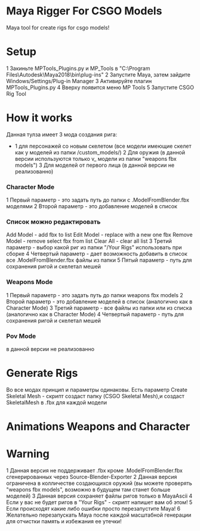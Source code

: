 # Maya Rigger For CSGO Models
Maya tool for create rigs for csgo models!

# Setup
1 Закиньте MPTools_Plugins.py и MP_Tools в "C:\Program Files\Autodesk\Maya2018\bin\plug-ins"
2 Запустите Мауа, затем зайдите Windows/Settings/Plug-in Manager
3 Активируйте плагин MPTools_Plugins.py
4 Вверху появится меню MP Tools
5 Запустите CSGO Rig Tool

# How it works
Данная тулза имеет 3 мода создания рига:
  * 1 для персонажей со новым скелетом (все модели имеющие скелет как у моделей из папки /custom_models/)
  2 Для оружия (в данной версии используются только v_ модели из папки "weapons fbx models")
  3 Для моделей от первого лица (в данной версии не реализованно)
  
### Character Mode
1 Первый параметр - это задать путь до папки с .ModelFromBlender.fbx моделями
2 Второй параметр - это добавление моделей в список
  ### Список можно редактировать
  Add Model - add fbx to list
  Edit Model - replace with a new one fbx
  Remove Model - remove select fbx from list
  Clear All - clear all list
3 Третий параметр - выбор какой риг из папки "/Your Rigs" использовать при сборке
4 Четвертый параметр - дает возможность добавить в список все .ModelFromBlender.fbx файлы из папки
5 Пятый параметр - путь для сохранения ригой и скелетал мешей 

### Weapons Mode
1 Первый параметр - это задать путь до папки weapons fbx models
2 Второй параметр - это добавление моделей в список (аналогично как в Character Mode)
3 Третий параметр - все файлы из папки или из списка (аналогично как в Character Mode)
4 Четвертый параметр - путь для сохранения ригой и скелетал мешей 

### Pov Mode
в данной версии не реализованно

# Generate Rigs
Во все модах принцип и параметры одинаковы.
Есть параметр Create Skeletal Mesh - скрипт создаст папку (CSGO Skeletal Mesh),и создаст SkeletalMesh в .fbx для каждой модели
# Animations Weapons and Character


# Warning
1 Данная версия не поддерживает .fbx кроме .ModelFromBlender.fbx сгенерированных через Source-Blender-Exporter
2 Данная версия ограничена в колличестве создающихся оружий (вы можете проверять "weapons fbx models", возможно в будущем там станет больше моделей)
3 Данная версия сохраняет файлы ригов только в MayaAscii
4 Если у вас не будет ригов в "Your Rigs" - скрипт напишет вам об этом!
5 Если происходят какие либо ошибки просто перезапустите Maya!
6 Желательно перезапускать Мауа после каждой масштабной генерации для отчистки память и избежания ее утечки!
